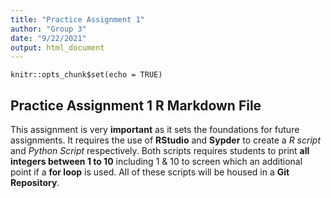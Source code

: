 ```yaml
---
title: "Practice Assignment 1"
author: "Group 3"
date: "9/22/2021"
output: html_document
---
```


```{r setup, include=FALSE}
knitr::opts_chunk$set(echo = TRUE)
```

## Practice Assignment 1 R Markdown File 

This assignment is very **important** as it sets the foundations for future assignments. It requires the use of **RStudio** and **Sypder** to create a *R script* and *Python Script* respectively. Both scripts requires students to print **all integers between 1 to 10** including 1 & 10 to screen which an additional point if a **for loop** is used. All of these scripts will be housed in a **Git Repository**. 


